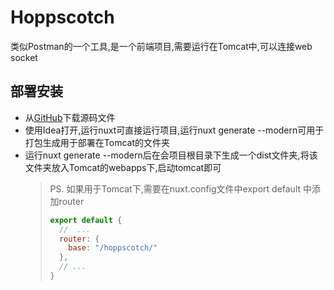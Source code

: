 # Hoppscotch

类似Postman的一个工具,是一个前端项目,需要运行在Tomcat中,可以连接web socket

## 部署安装

* 从[GitHub](https://github.com/hoppscotch/hoppscotch )下载源码文件
* 使用Idea打开,运行nuxt可直接运行项目,运行nuxt generate --modern可用于打包生成用于部署在Tomcat的文件夹
* 运行nuxt generate --modern后在会项目根目录下生成一个dist文件夹,将该文件夹放入Tomcat的webapps下,启动tomcat即可
  > PS. 如果用于Tomcat下,需要在nuxt.config文件中export default 中添加router
  > ```js
  > export default {
  >   //  ...
  >   router: {
  >     base: "/hoppscotch/"
  >   },
  >   // ...
  > }
  > ```